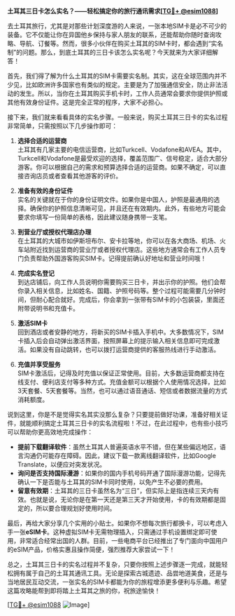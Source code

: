 **土耳其三日卡怎么实名？——轻松搞定你的旅行通讯需求[[TG💪+ @esim1088](https://t.me/s/esim1088)]**

去土耳其旅行，尤其是对那些计划深度游的人来说，一张本地SIM卡是必不可少的装备。它不仅能让你在异国他乡保持与家人朋友的联系，还能帮助你随时查询攻略、导航、订餐等。然而，很多小伙伴在购买土耳其的SIM卡时，都会遇到“实名制”的问题。那么，到底土耳其的三日卡该怎么实名呢？今天就来为大家详细解答！

首先，我们得了解为什么土耳其的SIM卡需要实名制。其实，这在全球范围内并不少见，比如欧洲许多国家也有类似的规定。主要是为了加强通信安全，防止非法活动的发生。所以，当你在土耳其购买手机卡时，工作人员通常会要求你提供护照或其他有效身份证件。这是完全正常的程序，大家不必担心。

接下来，我们就来看看具体的实名步骤。一般来说，购买土耳其三日卡的实名过程非常简单，只需按照以下几步操作即可：

1. **选择合适的运营商**  
   土耳其有几家主要的电信运营商，比如Turkcell、Vodafone和AVEA。其中，Turkcell和Vodafone是最受欢迎的选择，覆盖范围广、信号稳定，适合大部分游客。你可以根据自己的需求和预算选择合适的运营商。如果不确定，可以直接咨询店员或者查看其他游客的评价。

2. **准备有效的身份证件**  
   实名的关键就在于你的身份证明文件。如果你是中国人，护照是最通用的选择。确保你的护照信息清晰可见，并且还在有效期内。此外，有些地方可能会要求你填写一份简单的表格，因此建议随身携带一支笔。

3. **到营业厅或授权代理店办理**  
   在土耳其的大城市如伊斯坦布尔、安卡拉等地，你可以在各大商场、机场、火车站附近找到运营商的营业厅或者授权代理店。这些地方通常会有工作人员专门负责帮助外国游客购买SIM卡。记得提前确认好地址和营业时间哦！

4. **完成实名登记**  
   到达店铺后，向工作人员说明你需要购买三日卡，并出示你的护照。他们会帮你录入相关信息，比如姓名、国籍、护照号码等。整个过程可能需要几分钟时间，但耐心配合就好。完成后，你会拿到一张带有SIM卡的小包装袋，里面还附带说明书和充值卡。

5. **激活SIM卡**  
   回到酒店或者安静的地方，将新买的SIM卡插入手机中。大多数情况下，SIM卡插入后会自动弹出激活界面，按照屏幕上的提示输入相关信息即可完成激活。如果没有自动跳转，也可以拨打运营商提供的客服热线进行手动激活。

6. **充值并享受服务**  
   SIM卡激活后，记得及时充值以保证正常使用。目前，大多数运营商都支持在线支付、便利店支付等多种方式。充值金额可以根据个人使用情况选择，比如3天套餐、5天套餐等。当然，也可以通过语音通话、短信或者数据流量的方式消耗额度。

说到这里，你是不是觉得实名其实没那么复杂？只要提前做好功课，准备好相关证件，就能顺利搞定土耳其三日卡的实名流程啦！不过，在此过程中，也有些小技巧可以帮助你更高效地完成操作：

- **提前下载翻译软件**：虽然土耳其人普遍英语水平不错，但在某些偏远地区，语言沟通仍可能存在障碍。因此，建议下载一款离线翻译软件，比如Google Translate，以便应对突发状况。
- **询问是否支持国际漫游**：如果你的国内手机号码开通了国际漫游功能，记得先确认一下是否能与土耳其的SIM卡同时使用，以免产生不必要的费用。
- **留意有效期**：土耳其的三日卡虽然名为“三日”，但实际上是指连续三天内有效。也就是说，无论你是在第一天还是第三天才开始使用，卡的有效期都是固定的，所以要合理规划好使用时间。

最后，再给大家分享几个实用的小贴士。如果你不想每次旅行都换卡，可以考虑入手一张**eSIM卡**。这种虚拟SIM卡无需物理插入，只需通过手机设置绑定即可使用，非常适合经常出国的人群。目前，一些电商平台已经推出了专门面向中国用户的eSIM产品，价格实惠且操作简便，强烈推荐大家尝试一下！

总之，土耳其三日卡的实名过程并不复杂，只要你按照上述步骤逐一完成，就能轻松拥有属于自己的土耳其通讯工具。无论是探索古城遗迹、品尝地道美食，还是与当地居民互动交流，一张实名的SIM卡都能为你的旅程增添更多便利与乐趣。希望这篇攻略能帮到即将踏上土耳其之旅的你，祝旅途愉快！

[[TG💪+ @esim1088](https://t.me/s/esim1088) ![Image](https://i.postimg.cc/4NQfJmqS/Snipaste-2025-05-13-00-14-12.png)]
